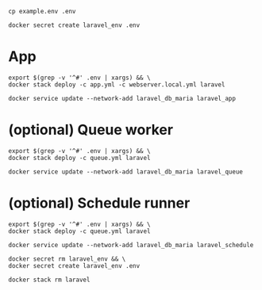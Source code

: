 ```shell
cp example.env .env
```

```shell
docker secret create laravel_env .env
```

# App

```shell
export $(grep -v '^#' .env | xargs) && \
docker stack deploy -c app.yml -c webserver.local.yml laravel
```

```shell
docker service update --network-add laravel_db_maria laravel_app
```

# (optional) Queue worker

```shell
export $(grep -v '^#' .env | xargs) && \
docker stack deploy -c queue.yml laravel
```

```shell
docker service update --network-add laravel_db_maria laravel_queue
```

# (optional) Schedule runner

```shell
export $(grep -v '^#' .env | xargs) && \
docker stack deploy -c queue.yml laravel
```

```shell
docker service update --network-add laravel_db_maria laravel_schedule
```

```shell
docker secret rm laravel_env && \
docker secret create laravel_env .env
```

```shell
docker stack rm laravel
```
